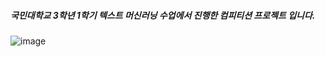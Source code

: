 ##### 국민대학교 3학년 1학기 텍스트 머신러닝 수업에서 진행한 컴피티션 프로젝트 입니다.


![image](https://user-images.githubusercontent.com/103553532/200515344-34039b4d-a320-49b7-aec8-ec2bac1bf277.png)

